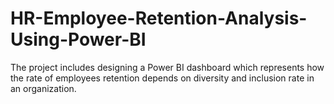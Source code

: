 # HR-Employee-Retention-Analysis-Using-Power-BI
The project includes designing a Power BI dashboard which represents how the rate of employees retention depends on diversity and inclusion rate in an organization.
